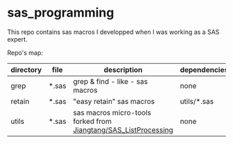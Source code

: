 # sas_programming

This repo contains sas macros I developped when I was working as a SAS expert. 

Repo's map:

| directory  | file | description | dependencies |
| ------------- | ------------- | ---- | --- |
| grep  | *.sas  | grep & find - like - sas macros | none |
| retain  | *.sas  | "easy retain"  sas macros   | utils/*.sas |
| utils | *.sas | sas macros micro-tools forked from  [Jiangtang/SAS_ListProcessing](https://github.com/Jiangtang/SAS_ListProcessing/) | none |
